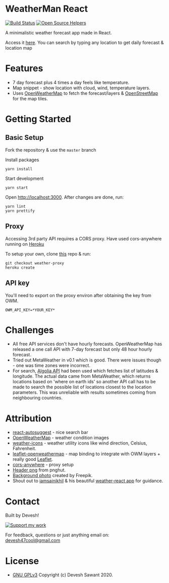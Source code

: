 # WeatherMan React
[![Build Status](https://travis-ci.org/dsaw/weatherman-react.svg?branch=master)](https://travis-ci.org/github/dsaw/weatherman-react)
[![Open Source Helpers](https://www.codetriage.com/dsaw/weatherman-react/badges/users.svg)](https://www.codetriage.com/dsaw/weatherman-react)

A minimalistic weather forecast app made in React.

Access it [here](https://dsaw.github.io/weatherman-react/). You can search by typing any location to get daily forecast & location map

# Features
- 7 day forecast plus 4 times a day feels like temperature.
- Map snippet - show location with cloud, wind, temperature layers.
- Uses [OpenWeatherMap](https://openweathermap.org/) to fetch the forecast/layers & [OpenStreetMap](https://www.openstreetmap.org/about) for the map tiles.

# Getting Started

## Basic Setup

Fork the repository & use the `master` branch

Install packages
```
yarn install
```
Start development
```
yarn start
```
Open [http://localhost:3000](http://localhost:3000).
After changes are done, run:
```
yarn lint
yarn prettify
```

## Proxy
Accessing 3rd party API requires a CORS proxy. Have used cors-anywhere running on [Heroku](https://cors-proxy-serv.herokuapp.com/)

To setup your own, clone [this](https://github.com/dsaw/cors-anywhere) repo & run:
```
git checkout weather-proxy
heroku create
```

## API key
You'll need to export on the proxy environ after obtaining the key from OWM.
```
OWM_API_KEY=*YOUR_KEY*
```

# Challenges
- All free API services don't have hourly forecasts. OpenWeatherMap has released a one call API with 7-day forecast but only 48 hour hourly forecast.
- Tried out MetaWeather in v0.1 which is good. There were issues though - one was time zones were incorrect.
- For search, [Algolia API](https://www.algolia.com/doc/rest-api/search/) had been used which fetches list of latitudes & longitude. The actual data came from MetaWeather, which returns locations based on 'where on earth ids' so another API call has to be made to search the possible list of locations closest to the location parameters. This was unreliable with results sometimes coming from neighbouring countries.

# Attribution
- [react-autosuggest](http://react-autosuggest.js.org/) - nice search bar
- [OpenWeatherMap]() - weather condition images
- [weather-icons](https://erikflowers.github.io/weather-icons/) - weather utility icons like wind direction, Celsius, Fahrenheit.
- [leaflet-openweathermap](https://github.com/buche/leaflet-openweathermap) - map binding to integrate with OWM layers + really good [Leaflet](https://leafletjs.com/).
- [cors-anywhere](https://github.com/Rob--W/cors-anywhere) - proxy setup
- [Header png](https://pnghut.com/png/kEWKsWGE3x/cartoon-cloud-meteorological-phenomenon-transparent-png) from pnghut.
- [Background photo](https://www.freepik.com/photos/background) created by Freepik. 
- Shout out to [iamsainikhil](https://github.com/iamsainikhil/weather-react) & his beautiful [weather-react app](https://github.com/iamsainikhil/weather-react) for guidance.

# Contact
Built by Devesh!

[![Support my work](https://cdn.buymeacoffee.com/buttons/default-blue.png)](https://www.buymeacoffee.com/dsawthewhat)

For feedback, questions or just anything email on: [devesh47cool@gmail.com](devesh47cool@gmail.com)

# License
- [GNU GPLv3](https://www.gnu.org/licenses/quick-guide-gplv3.html) Copyright (c) Devesh Sawant 2020.
